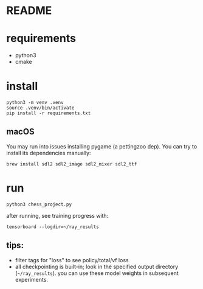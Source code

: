# README

# requirements

- python3
- cmake

# install

```
python3 -m venv .venv
source .venv/bin/activate
pip install -r requirements.txt
```

## macOS

You may run into issues installing pygame (a pettingzoo dep). You can try to install its dependencies manually:

```
brew install sdl2 sdl2_image sdl2_mixer sdl2_ttf
```

# run

```
python3 chess_project.py
```

after running, see training progress with:

```
tensorboard --logdir=~/ray_results
```

## tips:

- filter tags for "loss" to see policy/total/vf loss
- all checkpointing is built-in; look in the specified output directory (`~/ray_results`). you can use these model weights in subsequent experiments.

